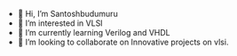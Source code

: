 - 👋 Hi, I’m Santoshbudumuru
- 👀 I’m interested in VLSI
- 🌱 I’m currently learning Verilog and VHDL
- 💞️ I’m looking to collaborate on Innovative projects on vlsi.


<!---
Santoshbudumuru2002/Santoshbudumuru2002 is a ✨ special ✨ repository because its `README.md` (this file) appears on your GitHub profile.
You can click the Preview link to take a look at your changes.
--->
